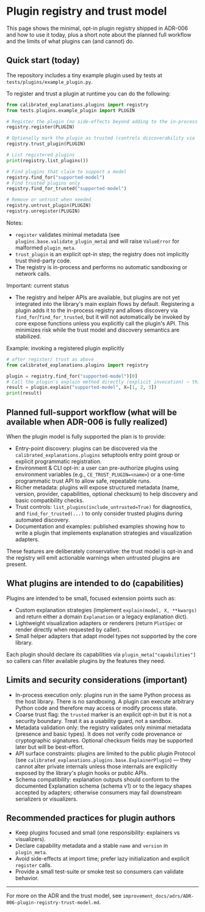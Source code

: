 # Plugin registry and trust model

This page shows the minimal, opt-in plugin registry shipped in ADR-006 and how
to use it today, plus a short note about the planned full workflow and the
limits of what plugins can (and cannot) do.

## Quick start (today)

The repository includes a tiny example plugin used by tests at
`tests/plugins/example_plugin.py`.

To register and trust a plugin at runtime you can do the following:

```py
from calibrated_explanations.plugins import registry
from tests.plugins.example_plugin import PLUGIN

# Register the plugin (no side-effects beyond adding to the in-process registry)
registry.register(PLUGIN)

# Optionally mark the plugin as trusted (controls discoverability via 'trusted' helpers)
registry.trust_plugin(PLUGIN)

# List registered plugins
print(registry.list_plugins())

# Find plugins that claim to support a model
registry.find_for("supported-model")
# Find trusted plugins only
registry.find_for_trusted("supported-model")

# Remove or untrust when needed
registry.untrust_plugin(PLUGIN)
registry.unregister(PLUGIN)
```

Notes:

- `register` validates minimal metadata (see `plugins.base.validate_plugin_meta`) and will raise `ValueError` for malformed `plugin_meta`.
- `trust_plugin` is an explicit opt-in step; the registry does not implicitly trust third-party code.
- The registry is in-process and performs no automatic sandboxing or network calls.

Important: current status

- The registry and helper APIs are available, but plugins are not yet integrated into the library's main explain flows by default. Registering a plugin adds it to the in-process registry and allows discovery via `find_for`/`find_for_trusted`, but it will not automatically be invoked by core expose functions unless you explicitly call the plugin's API. This minimizes risk while the trust model and discovery semantics are stabilized.

Example: invoking a registered plugin explicitly

```py
# after register/ trust as above
from calibrated_explanations.plugins import registry

plugin = registry.find_for("supported-model")[0]
# Call the plugin's explain method directly (explicit invocation) — this executes plugin code in-process
result = plugin.explain("supported-model", X=[1, 2, 3])
print(result)
```

## Planned full-support workflow (what will be available when ADR-006 is fully realized)

When the plugin model is fully supported the plan is to provide:

- Entry-point discovery: plugins can be discovered via the `calibrated_explanations.plugins`
  setuptools entry point group or explicit programmatic registration.
- Environment & CLI opt-in: a user can pre-authorize plugins using environment variables (e.g., `CE_TRUST_PLUGIN=<name>`) or a one-time programmatic trust API to allow safe, repeatable runs.
- Richer metadata: plugins will expose structured metadata (name, version, provider, capabilities, optional checksum) to help discovery and basic compatibility checks.
- Trust controls: `list_plugins(include_untrusted=True)` for diagnostics, and `find_for_trusted(...)` to only consider trusted plugins during automated discovery.
- Documentation and examples: published examples showing how to write a plugin that implements explanation strategies and visualization adapters.

These features are deliberately conservative: the trust model is opt-in and the registry will emit actionable warnings when untrusted plugins are present.

## What plugins are intended to do (capabilities)

Plugins are intended to be small, focused extension points such as:

- Custom explanation strategies (implement `explain(model, X, **kwargs)` and return either a domain `Explanation` or a legacy explanation dict).
- Lightweight visualization adapters or renderers (return `PlotSpec` or render directly when requested by caller).
- Small helper adapters that adapt model types not supported by the core library.

Each plugin should declare its capabilities via `plugin_meta["capabilities"]` so callers can filter available plugins by the features they need.

## Limits and security considerations (important)

- In-process execution only: plugins run in the same Python process as the host library. There is no sandboxing. A plugin can execute arbitrary Python code and therefore may access or modify process state.
- Coarse trust flag: the `trusted` marker is an explicit opt-in but it is not a security boundary. Treat it as a usability guard, not a sandbox.
- Metadata validation only: the registry validates only minimal metadata (presence and basic types). It does not verify code provenance or cryptographic signatures. Optional checksum fields may be supported later but will be best-effort.
- API surface constraints: plugins are limited to the public plugin Protocol (see `calibrated_explanations.plugins.base.ExplainerPlugin`) — they cannot alter private internals unless those internals are explicitly exposed by the library's plugin hooks or public APIs.
- Schema compatibility: explanation outputs should conform to the documented Explanation schema (schema v1) or to the legacy shapes accepted by adapters; otherwise consumers may fail downstream serializers or visualizers.

## Recommended practices for plugin authors

- Keep plugins focused and small (one responsibility: explainers vs visualizers).
- Declare capability metadata and a stable `name` and `version` in `plugin_meta`.
- Avoid side-effects at import time; prefer lazy initialization and explicit `register` calls.
- Provide a small test-suite or smoke test so consumers can validate behavior.

---
For more on the ADR and the trust model, see `improvement_docs/adrs/ADR-006-plugin-registry-trust-model.md`.
